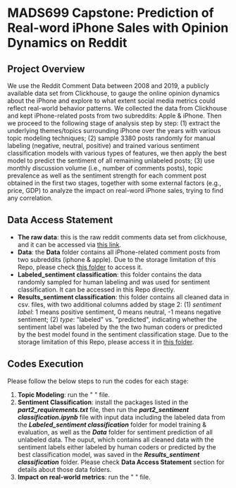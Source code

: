 # MADS699 Capstone: Prediction of Real-word iPhone Sales with Opinion Dynamics on Reddit

## Project Overview  
We use the Reddit Comment Data between 2008 and 2019, a publicly available data set from Clickhouse, to gauge the online opinion dynamics about the iPhone and explore to what extent social media metrics could reflect real-world behavior patterns. We collected the data from Clickhouse and kept iPhone-related posts from two subreddits: Apple & iPhone. Then we proceed to the following stage of analysis step by step: (1)  extract the underlying themes/topics surrounding iPhone over the years with various topic modeling techniques; (2) sample 3380 posts randomly for manual labeling (negative, neutral, positive) and trained various sentiment classification models with various types of features, we then apply the best model to predict the sentiment of all remaining unlabeled posts; (3) use monthly discussion volume (i.e., number of comments posts),  topic prevalence as well as the sentiment strength for each comment post obtained in the first two stages, together with some external factors (e.g., price, GDP) to analyze the impact on real-word iPhone sales, trying to find any correlation.

## Data Access Statement
- **The raw data**: this is the raw reddit comments data set from clickhouse, and it can be accessed via [this link](https://clickhouse.com/docs/en/getting-started/example-datasets/reddit-comments).  
- **Data**: the **Data** folder contains all iPhone-related comment posts from two subreddits (iphone & apple). Due to the storage limitation of this Repo, please check [this folder](https://drive.google.com/drive/folders/10toX4JXv3NHkC5owntA7LWuxKkyROyIe?usp=sharing) to access it. 
- **Labeled_sentiment classification**: this folder contains the data randomly sampled for human labeling and was used for sentiment classification. It can be accessed in this Repo directly.    
- **Results_sentiment classification**:  this folder contains all cleaned data in csv. files, with two additional columns added by stage 2: (1) *sentiment label*: 1 means positive sentiment, 0 means neutral, -1 means negative sentiment; (2) *type*: "labeled" vs. "predicted", indicating whether the sentiment label was labeled by the the two human coders or predicted by the best model found in the sentiment classification stage.   Due to the storage limitation of this Repo, please access it in [this folder](https://drive.google.com/drive/folders/1-ybm8bWPhP7-qCwKiNedACQkUJA2WbLN?usp=sharing).   

## Codes Execution 
Please follow the below steps to run the codes for each stage:

1. **Topic Modeling**: run the " " file.
2. **Sentiment Classification**: install the packages listed in the ***part2_requirements.txt*** file, then run the ***part2_sentiment classification.ipynb*** file with input data including the labeled data from the ***Labeled_sentiment classification*** folder for model training & evaluation, as well as the ***Data*** folder for sentiment prediction of all unlabeled data.   The ouput, which contains all cleaned data with the sentiment labels either labeled by human coders or predicted by the best classification model,  was saved in the ***Results_sentiment classification*** folder. Please check **Data Access Statement** section for details about those data folders.   
3. **Impact on real-world metrics**: run the " " file.
